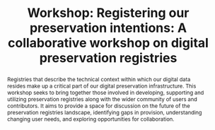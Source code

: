 ---
abstract: Registries that describe the technical context within which our digital
  data resides make up a critical part of our digital preservation infrastructure.
  This workshop seeks to bring together those involved in developing, supporting and
  utilizing preservation registries along with the wider community of users and contributors.
  It aims to provide a space for discussion on the future of the preservation registries
  landscape, identifying gaps in provision, understanding changing user needs, and
  exploring opportunities for collaboration.
creators:
- Wheatley, Paul
date: null
document_url: https://az659834.vo.msecnd.net/eventsairwesteuprod/production-inconference-public/b4c21be4d96c4b369711d9d242185451
grand_parent: iPRES
institutions:
- Digital Preservation Coalition
keywords:
- preservation registries
- file formats
- tools
landing_page_url: null
language: eng
layout: publication
license: CC-BY 4.0 International
notes_url: null
parent: iPRES 2022
presentation_url: null
publication_type: workshop
size: null
source_name: iPRES
title: 'Workshop: Registering our preservation intentions: A collaborative workshop
  on digital preservation registries'
year: 2022
---